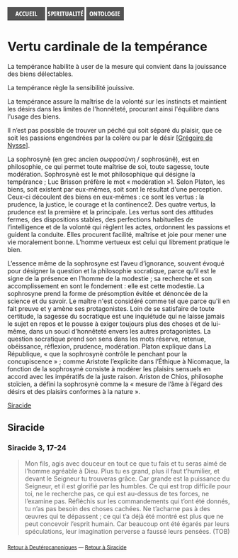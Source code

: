 [<img src="/images/accueil.png">](/)
[<img src="/images/spiritualite.png">](/pages/spiritualite.html)
[<img src="/images/ontologie.png">](/pages/ontologie.html)

# Vertu cardinale de la tempérance <a name="temperance"></a>

La tempérance habilite à user de la mesure qui convient dans la jouissance des biens délectables.

La tempérance règle la sensibilité jouissive.

La tempérance assure la maîtrise de la volonté sur les instincts et maintient les désirs dans les limites de l'honnêteté, procurant ainsi l'équilibre dans l'usage des biens.






Il n’est pas possible de trouver un péché qui soit séparé du plaisir, que ce soit les passions engendrées par la colère ou par le désir [[Grégoire de Nysse](/pages/references/gregoiredenysse.html#genese-3-1-24)].




La sophrosynè (en grec ancien σωφροσύνη / sophrosúnê), est en philosophie, ce qui permet toute maîtrise de soi, toute sagesse, toute modération. Sophrosynè est le mot philosophique qui désigne la tempérance ; Luc Brisson préfère le mot « modération »1. Selon Platon, les biens, soit existent par eux-mêmes, soit sont le résultat d'une perception. Ceux-ci découlent des biens en eux-mêmes : ce sont les vertus : la prudence, la justice, le courage et la continence2. Des quatre vertus, la prudence est la première et la principale. Les vertus sont des attitudes fermes, des dispositions stables, des perfections habituelles de l’intelligence et de la volonté qui règlent les actes, ordonnent les passions et guident la conduite. Elles procurent facilité, maîtrise et joie pour mener une vie moralement bonne. L’homme vertueux est celui qui librement pratique le bien.

L’essence même de la sophrosyne est l’aveu d’ignorance, souvent évoqué pour désigner la question et la philosophie socratique, parce qu’il est le signe de la présence en l’homme de la modestie ; sa recherche et son accomplissement en sont le fondement : elle est cette modestie.
La sophrosyne prend la forme de présomption évitée et dénoncée de la science et du savoir.
Le maître n'est considéré comme tel que parce qu'il en fait preuve et y amène ses protagonistes. Loin de se satisfaire de toute certitude, la sagesse du socratique est une inquiétude qui ne laisse jamais le sujet en repos et le pousse à exiger toujours plus des choses et de lui-même, dans un souci d'honnêteté envers les autres protagonistes. La question socratique prend son sens dans les mots réserve, retenue, obéissance, réflexion, prudence, modération. Platon explique dans La République, « que la sophrosynè contrôle le penchant pour la concupiscence » ; comme Aristote l’explicite dans l’Éthique à Nicomaque, la fonction de la sophrosynè consiste à modérer les plaisirs sensuels en accord avec les impératifs de la juste raison. Ariston de Chios, philosophe stoïcien, a défini la sophrosynè comme la « mesure de l’âme à l’égard des désirs et des plaisirs conformes à la nature ».







[Siracide](#siracide)


## Siracide <a name="siracide"></a>

### Siracide 3, 17-24 <a name="siracide-3-17-24"></a>
>Mon fils, agis avec douceur en tout ce que tu fais et tu seras aimé de l’homme agréable à Dieu. Plus tu es grand, plus il faut t’humilier, et devant le Seigneur tu trouveras grâce. Car grande est la puissance du Seigneur, et il est glorifié par les humbles. Ce qui est trop difficile pour toi, ne le recherche pas, ce qui est au-dessus de tes forces, ne l’examine pas. Réfléchis sur les commandements qui t’ont été donnés, tu n’as pas besoin des choses cachées. Ne t’acharne pas à des œuvres qui te dépassent ; ce qui t’a déjà été montré est plus que ne peut concevoir l’esprit humain. Car beaucoup ont été égarés par leurs spéculations, leur imagination perverse a faussé leurs pensées. (TOB)

<sub>[Retour à Deutérocanoniques](#deuterocanoniques) — [Retour à Siracide](#siracide)</sub>
